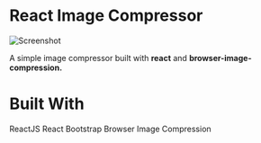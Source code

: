 # React Image Compressor

![Screenshot ](https://user-images.githubusercontent.com/68656122/127089251-adf0c40c-c74b-4048-91e3-75b301152e7a.png)

 A simple image compressor built with **react** and **browser-image-compression.**
 
# Built With
ReactJS
React Bootstrap
Browser Image Compression
 


